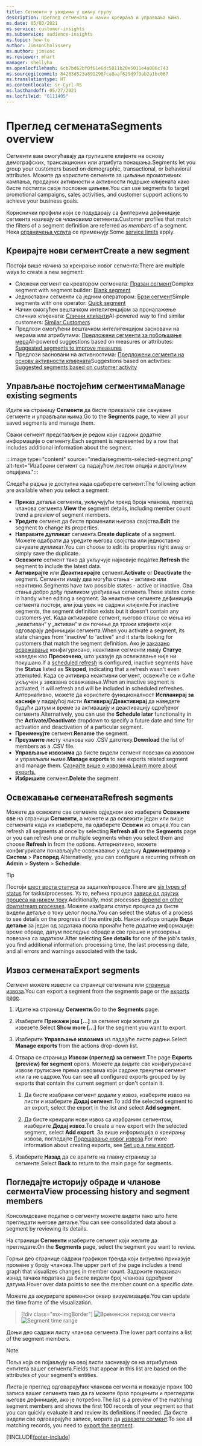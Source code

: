 ```yaml
---
title: Сегменти у увидима у циљну групу
description: Преглед сегмената и начин креирања и управљања њима.
ms.date: 05/03/2021
ms.service: customer-insights
ms.subservice: audience-insights
ms.topic: how-to
author: JimsonChalissery
ms.author: jimsonc
ms.reviewer: mhart
manager: shellyha
ms.openlocfilehash: 6cb7bd62bf0f61e6dc5811b20e5011e4a086c743
ms.sourcegitcommit: 84283d523a891298fca8aaf629d9f9ab2a1bc067
ms.translationtype: HT
ms.contentlocale: sr-Cyrl-RS
ms.lasthandoff: 05/27/2021
ms.locfileid: "6111405"
---
```

# <a name="segments-overview"></a><span data-ttu-id="34672-103">Преглед сегмената</span><span class="sxs-lookup"><span data-stu-id="34672-103">Segments overview</span></span>

<span data-ttu-id="34672-104">Сегменти вам омогућавају да групишете клијенте на основу демографских, трансакционих или атрибута понашања.</span><span class="sxs-lookup"><span data-stu-id="34672-104">Segments let you group your customers based on demographic, transactional, or behavioral attributes.</span></span> <span data-ttu-id="34672-105">Можете да користите сегменте за циљање промотивних кампања, продајних активности и активности подршке клијената како бисте постигли своје пословне циљеве.</span><span class="sxs-lookup"><span data-stu-id="34672-105">You can use segments to target promotional campaigns, sales activities, and customer support actions to achieve your business goals.</span></span>

<span data-ttu-id="34672-106">Кориснички профили који се подударају са филтерима дефиниције сегмента називају се *члановима* сегмента.</span><span class="sxs-lookup"><span data-stu-id="34672-106">Customer profiles that match the filters of a segment definition are referred as *members* of a segment.</span></span> <span data-ttu-id="34672-107">Нека [ограничења услуга](service-limits.md) се примењују.</span><span class="sxs-lookup"><span data-stu-id="34672-107">Some [service limits](service-limits.md) apply.</span></span>

## <a name="create-a-new-segment"></a><span data-ttu-id="34672-108">Креирајте нови сегмент</span><span class="sxs-lookup"><span data-stu-id="34672-108">Create a new segment</span></span>

<span data-ttu-id="34672-109">Постоји више начина за креирање новог сегмента:</span><span class="sxs-lookup"><span data-stu-id="34672-109">There are multiple ways to create a new segment:</span></span> 

- <span data-ttu-id="34672-110">Сложени сегмент са креатором сегмената: [Празан сегмент](segment-builder.md#create-a-new-segment)</span><span class="sxs-lookup"><span data-stu-id="34672-110">Complex segment with segment builder: [Blank segment](segment-builder.md#create-a-new-segment)</span></span>
- <span data-ttu-id="34672-111">Једноставни сегменти са једним оператором: [Брзи сегмент](segment-builder.md#quick-segments)</span><span class="sxs-lookup"><span data-stu-id="34672-111">Simple segments with one operator: [Quick segment](segment-builder.md#quick-segments)</span></span>
- <span data-ttu-id="34672-112">Начин омогућен вештачком интелигенцијом за проналажење сличних клијената: [Слични клијенти](find-similar-customer-segments.md)</span><span class="sxs-lookup"><span data-stu-id="34672-112">AI-powered way to find similar customers: [Similar Customers](find-similar-customer-segments.md)</span></span>
- <span data-ttu-id="34672-113">Предлози омогућени вештачком интелигенцијом засновани на мерама или атрибутима: [Предложени сегменти за побољшање мера](suggested-segments.md)</span><span class="sxs-lookup"><span data-stu-id="34672-113">AI-powered suggestions based on measures or attributes: [Suggested segments to improve measures](suggested-segments.md)</span></span>
- <span data-ttu-id="34672-114">Предлози засновани на активностима: [Предложени сегменти на основу активности клијената](suggested-segments-activity.md)</span><span class="sxs-lookup"><span data-stu-id="34672-114">Suggestions based on activities: [Suggested segments based on customer activity](suggested-segments-activity.md)</span></span>

## <a name="manage-existing-segments"></a><span data-ttu-id="34672-115">Управљање постојећим сегментима</span><span class="sxs-lookup"><span data-stu-id="34672-115">Manage existing segments</span></span>

<span data-ttu-id="34672-116">Идите на страницу **Сегменти** да бисте приказали све сачуване сегменте и управљали њима.</span><span class="sxs-lookup"><span data-stu-id="34672-116">Go to the **Segments** page, to view all your saved segments and manage them.</span></span>

<span data-ttu-id="34672-117">Сваки сегмент представљен је редом који садржи додатне информације о сегменту.</span><span class="sxs-lookup"><span data-stu-id="34672-117">Each segment is represented by a row that includes additional information about the segment.</span></span>

:::image type="content" source="media/segments-selected-segment.png" alt-text="Изабрани сегмент са падајућом листом опција и доступним опцијама.":::

<span data-ttu-id="34672-119">Следећа радња је доступна када одаберете сегмент:</span><span class="sxs-lookup"><span data-stu-id="34672-119">The following action are available when you select a segment:</span></span>

- <span data-ttu-id="34672-120">**Приказ** детаља сегмента, укључујући тренд броја чланова, преглед чланова сегмента.</span><span class="sxs-lookup"><span data-stu-id="34672-120">**View** the segment details, including member count trend a preview of segment members.</span></span>
- <span data-ttu-id="34672-121">**Уредите** сегмент да бисте променили његова својства.</span><span class="sxs-lookup"><span data-stu-id="34672-121">**Edit** the segment to change its properties.</span></span>
- <span data-ttu-id="34672-122">**Направите дупликат** сегмента.</span><span class="sxs-lookup"><span data-stu-id="34672-122">**Create duplicate** of a segment.</span></span> <span data-ttu-id="34672-123">Можете одабрати да уредите његова својства или једноставно сачувате дупликат.</span><span class="sxs-lookup"><span data-stu-id="34672-123">You can choose to edit its properties right away or simply save the duplicate.</span></span>
- <span data-ttu-id="34672-124">**Освежите** сегмент тако да укључује најновије податке.</span><span class="sxs-lookup"><span data-stu-id="34672-124">**Refresh** the segment to include the latest data.</span></span>
- <span data-ttu-id="34672-125">**Активирајте** или **Деактивирајте** сегмент.</span><span class="sxs-lookup"><span data-stu-id="34672-125">**Activate** or **Deactivate** the segment.</span></span> <span data-ttu-id="34672-126">Сегменти имају два могућа стања - активно или неактивно.</span><span class="sxs-lookup"><span data-stu-id="34672-126">Segments have two possible states - active or inactive.</span></span> <span data-ttu-id="34672-127">Ова стања добро дођу приликом уређивања сегмента.</span><span class="sxs-lookup"><span data-stu-id="34672-127">These states come in handy when editing a segment.</span></span> <span data-ttu-id="34672-128">За неактивне сегменте дефиниција сегмента постоји, али још увек не садржи клијенте.</span><span class="sxs-lookup"><span data-stu-id="34672-128">For inactive segments, the segment definition exists but it doesn't contain any customers yet.</span></span> <span data-ttu-id="34672-129">Када активирате сегмент, његово стање се мења из „неактиван“ у „активан“ и он почиње да тражи клијенте који одговарају дефиницији сегмента.</span><span class="sxs-lookup"><span data-stu-id="34672-129">When you activate a segment, its state changes from 'inactive' to 'active" and it starts looking for customers that match the segment definition.</span></span> <span data-ttu-id="34672-130">Ако је [заказано освежавање](system.md#schedule-tab) конфигурисано, неактивни сегменти имају **Статус** наведен као **Прескочено**, што указује да освежавање није ни покушано.</span><span class="sxs-lookup"><span data-stu-id="34672-130">If a [scheduled refresh](system.md#schedule-tab) is configured, inactive segments have the **Status** listed as **Skipped**, indicating that a refresh wasn't even attempted.</span></span> <span data-ttu-id="34672-131">Када се активира неактивни сегмент, освежиће се и биће укључен у заказана освежавања.</span><span class="sxs-lookup"><span data-stu-id="34672-131">When an inactive segment is activated, it will refresh and will be included in scheduled refreshes.</span></span>
  <span data-ttu-id="34672-132">Алтернативно, можете да користите функционалност **Испланирај за касније** у падајућој листи **Активирај/Деактивирај** да наведете будући датум и време за активацију и деактивацију одређеног сегмента.</span><span class="sxs-lookup"><span data-stu-id="34672-132">Alternatively, you can use the **Schedule later** functionality in the **Activate/Deactivate** dropdown to specify a future date and time for activation and deactivation of a particular segment.</span></span>
- <span data-ttu-id="34672-133">**Преименујте** сегмент.</span><span class="sxs-lookup"><span data-stu-id="34672-133">**Rename** the segment.</span></span>
- <span data-ttu-id="34672-134">**Преузмите** листу чланова као .CSV датотеку.</span><span class="sxs-lookup"><span data-stu-id="34672-134">**Download** the list of members as a .CSV file.</span></span>
- <span data-ttu-id="34672-135">**Управљање извозима** да бисте видели сегмент повезан са извозом и управљали њиме.</span><span class="sxs-lookup"><span data-stu-id="34672-135">**Manage exports** to see exports related segment and manage them.</span></span> [<span data-ttu-id="34672-136">Сазнајте више о извозима.</span><span class="sxs-lookup"><span data-stu-id="34672-136">Learn more about exports.</span></span>](export-destinations.md)
- <span data-ttu-id="34672-137">**Избришите** сегмент.</span><span class="sxs-lookup"><span data-stu-id="34672-137">**Delete** the segment.</span></span>

## <a name="refresh-segments"></a><span data-ttu-id="34672-138">Освежавање сегмената</span><span class="sxs-lookup"><span data-stu-id="34672-138">Refresh segments</span></span>

<span data-ttu-id="34672-139">Можете да освежите све сегменте одједном ако изаберете **Освежите све** на страници **Сегменти**, а можете и да освежити један или више сегмената када их изаберете, па одаберете **Освежи** из опција.</span><span class="sxs-lookup"><span data-stu-id="34672-139">You can refresh all segments at once by selecting **Refresh all** on the **Segments** page or you can refresh one or multiple segments when you select them and choose **Refresh** in from the options.</span></span> <span data-ttu-id="34672-140">Алтернативно, можете конфигурисати понављајуће освежавање у одељку **Администратор** > **Систем** > **Распоред**.</span><span class="sxs-lookup"><span data-stu-id="34672-140">Alternatively, you can configure a recurring refresh on **Admin** > **System** > **Schedule**.</span></span>

> [!TIP]
> <span data-ttu-id="34672-141">Постоји [шест врста статуса](system.md#status-types) за задатке/процесе.</span><span class="sxs-lookup"><span data-stu-id="34672-141">There are [six types of status](system.md#status-types) for tasks/processes.</span></span> <span data-ttu-id="34672-142">Уз то, већина процеса [зависи од других процеса на нижем току](system.md#refresh-policies).</span><span class="sxs-lookup"><span data-stu-id="34672-142">Additionally, most processes [depend on other downstream processes](system.md#refresh-policies).</span></span> <span data-ttu-id="34672-143">Можете изабрати статус процеса да бисте видели детаље о току целог посла.</span><span class="sxs-lookup"><span data-stu-id="34672-143">You can select the status of a process to see details on the progress of the entire job.</span></span> <span data-ttu-id="34672-144">Након избора опције **Види детаље** за један од задатака посла пронаћи ћете додатне информације: време обраде, датум последње обраде и све грешке и упозорења повезана са задатком.</span><span class="sxs-lookup"><span data-stu-id="34672-144">After selecting **See details** for one of the job's tasks, you find additional information: processing time, the last processing date, and all errors and warnings associated with the task.</span></span>

## <a name="export-segments"></a><span data-ttu-id="34672-145">Извоз сегмената</span><span class="sxs-lookup"><span data-stu-id="34672-145">Export segments</span></span>

<span data-ttu-id="34672-146">Сегмент можете извести са странице сегмената или [страница извоза](export-destinations.md).</span><span class="sxs-lookup"><span data-stu-id="34672-146">You can export a segment from the segments page or the [exports page](export-destinations.md).</span></span> 

1. <span data-ttu-id="34672-147">Идите на страницу **Сегменти**.</span><span class="sxs-lookup"><span data-stu-id="34672-147">Go to the **Segments** page.</span></span>

1. <span data-ttu-id="34672-148">Изаберите **Прикажи још [...]** за сегмент који желите да извезете.</span><span class="sxs-lookup"><span data-stu-id="34672-148">Select **Show more [...]** for the segment you want to export.</span></span>

1. <span data-ttu-id="34672-149">Изаберите **Управљање извозима** из падајуће листе радњи.</span><span class="sxs-lookup"><span data-stu-id="34672-149">Select **Manage exports** from the actions drop-down list.</span></span>

1. <span data-ttu-id="34672-150">Отвара се страница **Извози (преглед) за сегмент**.</span><span class="sxs-lookup"><span data-stu-id="34672-150">The page **Exports (preview) for segment** opens.</span></span> <span data-ttu-id="34672-151">Можете да видите све конфигурисане извозе груписане према извозима који садрже тренутни сегмент или га не садрже.</span><span class="sxs-lookup"><span data-stu-id="34672-151">You can see all configured exports grouped by by exports that contain the current segment or don't contain it.</span></span>

   1. <span data-ttu-id="34672-152">Да бисте изабрани сегмент додали у извоз, изаберите извоз на листи и изаберите **Додај сегмент**.</span><span class="sxs-lookup"><span data-stu-id="34672-152">To add the selected segment to an export, select the export in the list and select **Add segment**.</span></span>

   1. <span data-ttu-id="34672-153">Да бисте креирали нови извоз са изабраним сегментом, изаберите **Додај извоз**.</span><span class="sxs-lookup"><span data-stu-id="34672-153">To create a new export with the selected segment, select **Add export**.</span></span> <span data-ttu-id="34672-154">За више информација о креирању извоза, погледајте [Подешавање новог извоза](export-destinations.md#set-up-a-new-export).</span><span class="sxs-lookup"><span data-stu-id="34672-154">For more information about creating exports, see [Set up a new export](export-destinations.md#set-up-a-new-export).</span></span>

1. <span data-ttu-id="34672-155">Изаберите **Назад** да се вратите на главну страницу за сегменте.</span><span class="sxs-lookup"><span data-stu-id="34672-155">Select **Back** to return to the main page for segments.</span></span>

## <a name="view-processing-history-and-segment-members"></a><span data-ttu-id="34672-156">Погледајте историју обраде и чланове сегмента</span><span class="sxs-lookup"><span data-stu-id="34672-156">View processing history and segment members</span></span>

<span data-ttu-id="34672-157">Консолидоване податке о сегменту можете видети тако што ћете прегледати његове детаље.</span><span class="sxs-lookup"><span data-stu-id="34672-157">You can see consolidated data about a segment by reviewing its details.</span></span>

<span data-ttu-id="34672-158">На страници **Сегменти** изаберите сегмент који желите да прегледате.</span><span class="sxs-lookup"><span data-stu-id="34672-158">On the **Segments** page, select the segment you want to review.</span></span>

<span data-ttu-id="34672-159">Горњи део странице садржи графикон тренда који визуелно приказује промене у броју чланова.</span><span class="sxs-lookup"><span data-stu-id="34672-159">The upper part of the page includes a trend graph that visualizes changes in member count.</span></span> <span data-ttu-id="34672-160">Задржите показивач изнад тачака података да бисте видели број чланова одређеног датума.</span><span class="sxs-lookup"><span data-stu-id="34672-160">Hover over data points to see the member count on a specific date.</span></span>

<span data-ttu-id="34672-161">Можете да ажурирате временски оквир визуелизације.</span><span class="sxs-lookup"><span data-stu-id="34672-161">You can update the time frame of the visualization.</span></span>

> [!div class="mx-imgBorder"]
> <span data-ttu-id="34672-162">![Временски период сегмента](media/segment-time-range.png "Временски период сегмента")</span><span class="sxs-lookup"><span data-stu-id="34672-162">![Segment time range](media/segment-time-range.png "Segment time range")</span></span>

<span data-ttu-id="34672-163">Доњи део садржи листу чланова сегмента.</span><span class="sxs-lookup"><span data-stu-id="34672-163">The lower part contains a list of the segment members.</span></span>

> [!NOTE]
> <span data-ttu-id="34672-164">Поља која се појављују на овој листи заснивају се на атрибутима ентитета вашег сегмента.</span><span class="sxs-lookup"><span data-stu-id="34672-164">Fields that appear in this list are based on the attributes of your segment's entities.</span></span>
>
><span data-ttu-id="34672-165">Листа је преглед одговарајућих чланова сегмента и показује првих 100 записа вашег сегмента тако да га можете брзо проценити и прегледати његове дефиниције, ако је потребно.</span><span class="sxs-lookup"><span data-stu-id="34672-165">The list is a preview of the matching segment members and shows the first 100 records of your segment so that you can quickly evaluate it and review its definitions if needed.</span></span> <span data-ttu-id="34672-166">Да бисте видели све одговарајуће записе, морате да [извезете сегмент](export-destinations.md).</span><span class="sxs-lookup"><span data-stu-id="34672-166">To see all matching records, you need to [export the segment](export-destinations.md).</span></span>

[!INCLUDE[footer-include](../includes/footer-banner.md)] 
